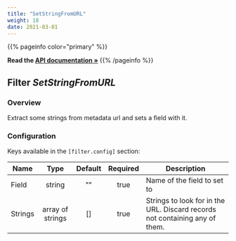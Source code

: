 ```yaml
---
title: "SetStringFromURL"
weight: 18
date: 2021-03-01
---
```

{{% pageinfo color="primary" %}}

**Read the [API documentation &raquo;](https://pkg.go.dev/github.com/AdRoll/baker/filter#SetStringFromURL)**
{{% /pageinfo %}}

## Filter *SetStringFromURL*

### Overview
Extract some strings from metadata url and sets a field with it.

### Configuration

Keys available in the `[filter.config]` section:

|Name|Type|Default|Required|Description|
|----|:--:|:-----:|:------:|-----------|
| Field| string| ""| true| Name of the field to set to|
| Strings| array of strings| []| true| Strings to look for in the URL. Discard records not containing any of them.|

